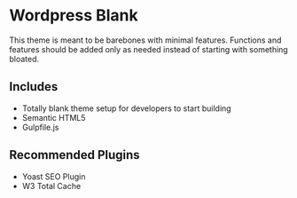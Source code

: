 Wordpress Blank
==============

This theme is meant to be barebones with minimal features. Functions and features should be added only as needed instead of starting with something bloated.

Includes
--
- Totally blank theme setup for developers to start building
- Semantic HTML5
- Gulpfile.js

Recommended Plugins
--
- Yoast SEO Plugin
- W3 Total Cache
